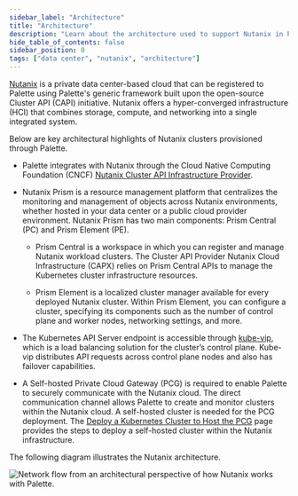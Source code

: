 ```yaml
---
sidebar_label: "Architecture"
title: "Architecture"
description: "Learn about the architecture used to support Nutanix in Palette."
hide_table_of_contents: false
sidebar_position: 0
tags: ["data center", "nutanix", "architecture"]
---
```


[Nutanix](https://www.nutanix.com) is a private data center-based cloud that can be registered to Palette using
Palette's generic framework built upon the open-source Cluster API (CAPI) initiative. Nutanix offers a hyper-converged
infrastructure (HCI) that combines storage, compute, and networking into a single integrated system.

Below are key architectural highlights of Nutanix clusters provisioned through Palette.

- Palette integrates with Nutanix through the Cloud Native Computing Foundation (CNCF)
  [Nutanix Cluster API Infrastructure Provider](https://github.com/nutanix-cloud-native/cluster-api-provider-nutanix).

- Nutanix Prism is a resource management platform that centralizes the monitoring and management of objects across
  Nutanix environments, whether hosted in your data center or a public cloud provider environment. Nutanix Prism has two
  main components: Prism Central (PC) and Prism Element (PE).

  - Prism Central is a workspace in which you can register and manage Nutanix workload clusters. The Cluster API
    Provider Nutanix Cloud Infrastructure (CAPX) relies on Prism Central APIs to manage the Kubernetes cluster
    infrastructure resources.

  - Prism Element is a localized cluster manager available for every deployed Nutanix cluster. Within Prism Element, you
    can configure a cluster, specifying its components such as the number of control plane and worker nodes, networking
    settings, and more.

- The Kubernetes API Server endpoint is accessible through [kube-vip](https://kube-vip.io/), which is a load balancing
  solution for the cluster’s control plane. Kube-vip distributes API requests across control plane nodes and also has
  failover capabilities.

- A Self-hosted Private Cloud Gateway (PCG) is required to enable Palette to securely communicate with the Nutanix
  cloud. The direct communication channel allows Palette to create and monitor clusters within the Nutanix cloud. A
  self-hosted cluster is needed for the PCG deployment. The
  [Deploy a Kubernetes Cluster to Host the PCG](./install-pcg/deploy-kubernetes-cluster-pcg.md) page provides the steps
  to deploy a self-hosted cluster within the Nutanix infrastructure.

The following diagram illustrates the Nutanix architecture.

![Network flow from an architectural perspective of how Nutanix works with Palette.](/clusters_data-center_nutanix_architecture.png)
